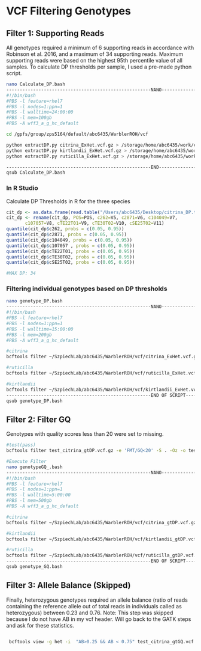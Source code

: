 # VCF Filtering Genotypes

## Filter 1: Supporting Reads
All genotypes required a minimum of 6 supporting reads in accordance with Robinson et al. 2016, and a maximum of 34 supporting reads. Maximum supporting reads were based on the highest 95th percentile value of all samples. To calculate DP thresholds per sample, I used a pre-made python script.

```bash
nano Calculate_DP.bash
------------------------------------------------------NANO------------------------------------------------
#!/bin/bash
#PBS -l feature=rhel7
#PBS -l nodes=1:ppn=1
#PBS -l walltime=24:00:00
#PBS -l mem=100gb
#PBS -A wff3_a_g_hc_default

cd /gpfs/group/zps5164/default/abc6435/WarblerROH/vcf

python extractDP.py citrina_ExHet.vcf.gz > /storage/home/abc6435/work/citrina_DP.txt
python extractDP.py kirtlandii_ExHet.vcf.gz > /storage/home/abc6435/work/kirtlandii_DP.txt
python extractDP.py ruticilla_ExHet.vcf.gz > /storage/home/abc6435/work/ruticilla_DP.txt

------------------------------------------------------END------------------------------------------------
qsub Calculate_DP.bash
```

### In R Studio
Calculate DP Thresholds in R for the three species
```r
cit_dp <- as.data.frame(read.table("/Users/abc6435/Desktop/citrina_DP.txt"))
cit_dp <- rename(cit_dp, POS=POS, c262=V5, c2871=V6, c104049=V7, 
       c107057=V8, cTE22T01=V9, cTE30T02=V10, cSE25T02=V11)
quantile(cit_dp$c262, probs = c(0.05, 0.95))
quantile(cit_dp$c2871, probs = c(0.05, 0.95))
quantile(cit_dp$c104049, probs = c(0.05, 0.95))
quantile(cit_dp$c107057 , probs = c(0.05, 0.95))
quantile(cit_dp$cTE22T01, probs = c(0.05, 0.95))
quantile(cit_dp$cTE30T02, probs = c(0.05, 0.95))
quantile(cit_dp$cSE25T02, probs = c(0.05, 0.95))

#MAX DP: 34
```

### Filtering individual genotypes based on DP thresholds
```bash 
nano genotype_DP.bash
------------------------------------------------------NANO------------------------------------------------
#!/bin/bash
#PBS -l feature=rhel7
#PBS -l nodes=1:ppn=1
#PBS -l walltime=15:00:00
#PBS -l mem=200gb
#PBS -A wff3_a_g_hc_default

#citrina
bcftools filter ~/SzpiechLab/abc6435/WarblerROH/vcf/citrina_ExHet.vcf.gz -e 'FMT/DP<6 | FMT/DP>34' -S .  -Oz -o ~/SzpiechLab/abc6435/WarblerROH/vcf/citrina_gtDP.vcf.gz

#ruticilla
bcftools filter ~/SzpiechLab/abc6435/WarblerROH/vcf/ruticilla_ExHet.vcf.gz -e 'FMT/DP<6 | FMT/DP>34' -S .  -Oz -o ~/SzpiechLab/abc6435/WarblerROH/vcf/ruticilla_gtDP.vcf.gz

#kirtlandii
bcftools filter ~/SzpiechLab/abc6435/WarblerROH/vcf/kirtlandii_ExHet.vcf.gz -e 'FMT/DP<6 | FMT/DP>34' -S .  -Oz -o ~/SzpiechLab/abc6435/WarblerROH/vcf/kirtlandii_gtDP.vcf.gz
------------------------------------------------------END OF SCRIPT-------------------------------------
qsub genotype_DP.bash
```

## Filter 2: Filter GQ
Genotypes with quality scores less than 20 were set to missing. 
```bash
#test(pass)
bcftools filter test_citrina_gtDP.vcf.gz -e 'FMT/GQ<20' -S . -Oz -o test_citrina_gtGQ.vcf.gz

#Execute Filter
nano genotypeGQ_.bash
------------------------------------------------------NANO------------------------------------------------
#!/bin/bash
#PBS -l feature=rhel7
#PBS -l nodes=1:ppn=1
#PBS -l walltime=5:00:00
#PBS -l mem=500gb
#PBS -A wff3_a_g_hc_default

#citrina
bcftools filter ~/SzpiechLab/abc6435/WarblerROH/vcf/citrina_gtDP.vcf.gz -e 'FMT/GQ<20' -S . -Oz -o ~/SzpiechLab/abc6435/WarblerROH/vcf/citrina_gtGQ.vcf.gz

#kirtlandii
bcftools filter ~/SzpiechLab/abc6435/WarblerROH/vcf/kirtlandii_gtDP.vcf.gz -e 'FMT/GQ<20' -S . -Oz -o ~/SzpiechLab/abc6435/WarblerROH/vcf/kirtlandii_gtGQ.vcf.gz

#ruticilla
bcftools filter ~/SzpiechLab/abc6435/WarblerROH/vcf/ruticilla_gtDP.vcf.gz -e 'FMT/GQ<20' -S . -Oz -o ~/SzpiechLab/abc6435/WarblerROH/vcf/ruticilla_gtGQ.vcf.gz
------------------------------------------------------END OF SCRIPT-------------------------------------
qsub genotype_GQ.bash
```
## Filter 3: Allele Balance (Skipped)
Finally, heterozygous genotypes required an allele balance (ratio of reads containing the reference allele out of total reads in individuals called as heterozygous) between 0.23 and 0.76. Note: This step was skipped because I do not have AB in my vcf header. Will go back to the GATK steps and ask for these statistics. 
```bash

 bcftools view -g het -i  "AB>0.25 && AB < 0.75" test_citrina_gtGQ.vcf.gz

``` 

